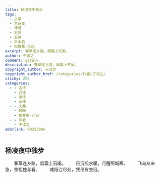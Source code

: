 ```yaml
---
title: 杨凌夜中独步
tags:
  - 文学
  - 古诗集
  - 律诗
  - 近体
  - 五律
  - 平水韵
  - 知春集·乙巳
excerpt: 春草连乡路，烟霜上石阑。
author: 于谆之
comment: gitalk
description: 春草连乡路，烟霜上石阑。
copyright_author: 于谆之
copyright_author_href: /categories/作者/于谆之/
sticky: 224
categories:
  - - 古诗
    - 近体
    - 律诗
    - 五律
  - - 文集
    - 云辑
    - 知春集·乙巳
  - - 作者
    - 于谆之
abbrlink: 9025389e
---
```

## 杨凌夜中独步

&emsp;&emsp;春草连乡路，烟霜上石阑。
&emsp;&emsp;日沉煎水暖，月醒照城寒。
&emsp;&emsp;飞鸟从来急，苍松独与看。
&emsp;&emsp;咸阳江尽处，凭吊有衣冠。
